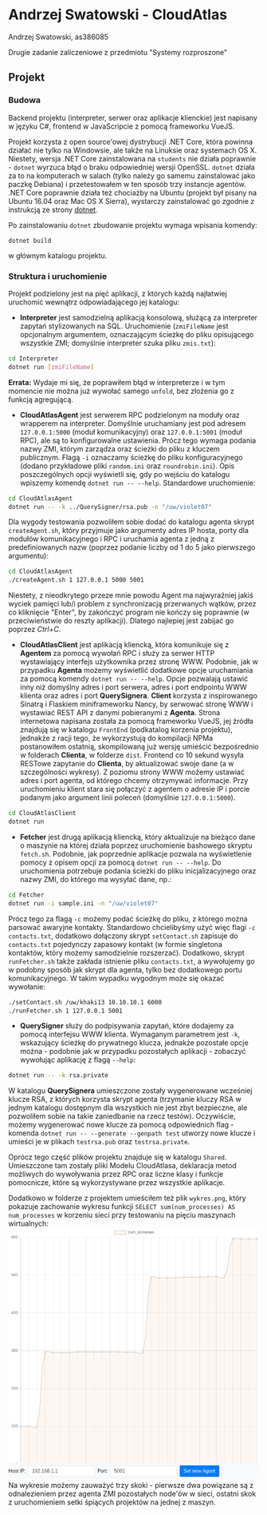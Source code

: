 # Andrzej Swatowski - CloudAtlas

Andrzej Swatowski, as386085

Drugie zadanie zaliczeniowe z przedmiotu "Systemy rozproszone"

## Projekt
### Budowa
Backend projektu (interpreter, serwer oraz aplikacje klienckie) jest napisany w języku C#, frontend w JavaScripcie z pomocą frameworku VueJS.

Projekt korzysta z open source'owej dystrybucji .NET Core, która powinna działać nie tylko na Windowsie, ale także na Linuksie oraz systemach OS X. Niestety, wersja .NET Core zainstalowana na `students` nie działa poprawnie - `dotnet` wyrzuca błąd o braku odpowiedniej wersji OpenSSL. `dotnet` działa za to na komputerach w salach (tylko należy go samemu zainstalować jako paczkę Debiana) i przetestowałem w ten sposób trzy instancje agentów.
.NET Core poprawnie działa też chociażby na Ubuntu (projekt był pisany na Ubuntu 16.04 oraz Mac OS X Sierra), wystarczy zainstalować go zgodnie z instrukcją ze strony [dotnet](https://dotnet.microsoft.com/download/linux-package-manager/sdk-current).

Po zainstalowaniu `dotnet` zbudowanie projektu wymaga wpisania komendy:
```
dotnet build
```
w głównym katalogu projektu.

### Struktura i uruchomienie

Projekt podzielony jest na pięć aplikacji, z których każdą najłatwiej uruchomić wewnątrz odpowiadającego jej katalogu:
 - **Interpreter** jest samodzielną aplikacją konsolową, służącą za interpreter zapytań stylizowanych na SQL. Uruchomienie (`zmiFileName` jest opcjonalnym argumentem, oznaczającym ścieżkę do pliku opisującego wszystkie ZMI; domyślnie interpreter szuka pliku `zmis.txt`):
 ```bash
 cd Interpreter
 dotnet run [zmiFileName]
 ```
 **Errata:** Wydaje mi się, że poprawiłem błąd w interpreterze i w tym momencie nie można już wywołać samego `unfold`, bez złożenia go z funkcją agregującą.
 
 - **CloudAtlasAgent** jest serwerem RPC podzielonym na moduły oraz wrapperem na interpreter. Domyślnie uruchamiany jest pod adresem `127.0.0.1:5000` (moduł komunikacyjny) oraz `127.0.0.1:5001` (moduł RPC), ale są to konfigurowalne ustawienia. Prócz tego wymaga podania nazwy ZMI, którym zarządza oraz ścieżki do pliku z kluczem publicznym. Flagą `-i` oznaczamy ścieżkę do pliku konfiguracyjnego (dodano przykładowe pliki `random.ini` oraz `roundrobin.ini`). Opis poszczególnych opcji wyświetli się, gdy po wejściu do katalogu wpiszemy komendę `dotnet run -- --help`. Standardowe uruchomienie:
 ```bash
 cd CloudAtlasAgent
 dotnet run -- -k ../QuerySigner/rsa.pub -n "/uw/violet07"
 ```
Dla wygody testowania pozwoliłem sobie dodać do katalogu agenta skrypt `createAgent.sh`, który przyjmuje jako argumenty adres IP hosta, porty dla modułów komunikacyjnego i RPC i uruchamia agenta z jedną z predefiniowanych nazw (poprzez podanie liczby od 1 do 5 jako pierwszego argumentu):
```bash
cd CloudAtlasAgent
./createAgent.sh 1 127.0.0.1 5000 5001
```
Niestety, z nieodkrytego przeze mnie powodu Agent ma najwyraźniej jakiś wyciek pamięci lub/i problem z synchronizacją przerwanych wątków, przez co kliknięcie "Enter", by zakończyć program nie kończy się poprawnie (w przeciwieństwie do reszty aplikacji). Dlatego najlepiej jest zabijać go poprzez _Ctrl+C_.

 - **CloudAtlasClient** jest aplikacją kliencką, która komunikuje się z **Agentem** za pomocą wywołań RPC i służy za serwer HTTP wystawiający interfejs użytkownika przez stronę WWW. Podobnie, jak w przypadku **Agenta** możemy wyświetlić dodatkowe opcje uruchamiania za pomocą komendy `dotnet run -- --help`. Opcje pozwalają ustawić inny niż domyślny adres i port serwera, adres i port endpointu WWW klienta oraz adres i port **QuerySignera**.
 **Client** korzysta z inspirowanego Sinatrą i Flaskiem miniframeworku Nancy, by serwować stronę WWW i wystawiać REST API z danymi pobieranymi z **Agenta**. Strona internetowa napisana została za pomocą frameworku VueJS, jej źródła znajdują się w katalogu `FrontEnd` (podkatalog korzenia projektu), jednakże z racji tego, że wykorzystują do kompilacji NPMa postanowiłem ostatnią, skompilowaną już wersję umieścić bezpośrednio w folderach **Clienta**, w folderze `dist`. Frontend co 10 sekund wysyła RESTowe zapytanie do **Clienta**, by aktualizować swoje dane (a w szczególności wykresy).
 Z poziomu strony WWW możemy ustawiać adres i port agenta, od którego chcemy otrzymywać informacje. Przy uruchomieniu klient stara się połączyć z agentem o adresie IP i porcie podanym jako argument linii poleceń (domyślnie `127.0.0.1:5000`).
 ```bash
 cd CloudAtlasClient
 dotnet run
 ```

 - **Fetcher** jest drugą aplikacją kliencką, który aktualizuje na bieżąco dane o maszynie na której działa poprzez uruchomienie bashowego skryptu `fetch.sh`. Podobnie, jak poprzednie aplikacje pozwala na wyświetlenie pomocy z opisem opcji za pomocą `dotnet run -- --help`. Do uruchomienia potrzebuje podania ścieżki do pliku inicjalizacyjnego oraz nazwy ZMI, do którego ma wysyłać dane, np.:
 ```bash
 cd Fetcher
 dotnet run -i sample.ini -n "/uw/violet07"
 ```
 Prócz tego za flagą `-c` możemy podać ścieżkę do pliku, z którego można parsować awaryjne kontakty. Standardowo chcielibyśmy użyć więc flagi `-c contacts.txt`, dodatkowo dołączony skrypt `setContact.sh` zapisuje do `contacts.txt` pojedynczy zapasowy kontakt (w formie singletona kontaktów, który możemy samodzielnie rozszerzać).
 Dodatkowo, skrypt `runFetcher.sh` także zakłada istnienie pliku `contacts.txt`, a wywołujemy go w podobny sposób jak skrypt dla agenta, tylko bez dodatkowego portu komunikacyjnego. W takim wypadku wygodnym może się okazać wywołanie:
 ```bash
 ./setContact.sh /uw/khaki13 10.10.10.1 6000
 ./runFetcher.sh 1 127.0.0.1 5001
 ```

 - **QuerySigner** służy do podpisywania zapytań, które dodajemy za pomocą interfejsu WWW klienta. Wymaganym parametrem jest `-k`, wskazujący ścieżkę do prywatnego klucza, jednakże pozostałe opcje można - podobnie jak w przypadku pozostałych aplikacji - zobaczyć wywołując aplikację z flagą `--help`:
 ```bash
 dotnet run -- -k rsa.private
 ```
 W katalogu **QuerySignera** umieszczone zostały wygenerowane wcześniej klucze RSA, z których korzysta skrypt agenta (trzymanie kluczy RSA w jednym katalogu dostępnym dla wszystkich nie jest zbyt bezpieczne, ale pozwoliłem sobie na takie zaniedbanie na rzecz testów). Oczywiście, możemy wygenerować nowe klucze za pomocą odpowiednich flag - komenda `dotnet run -- --generate --genpath test` utworzy nowe klucze i umieści je w plikach `testrsa.pub` oraz `testrsa.private`.

Oprócz tego część plików projektu znajduje się w katalogu `Shared`. Umieszczone tam zostały pliki Modelu CloudAtlasa, deklaracja metod możliwych do wywoływania przez RPC oraz liczne klasy i funkcje pomocnicze, które są wykorzystywane przez wszystkie aplikacje.

Dodatkowo w folderze z projektem umieściłem też plik `wykres.png`, który pokazuje zachowanie wykresu funkcji `SELECT sum(num_processes) AS num_processes` w korzeniu sieci przy testowaniu na pięciu maszynach wirtualnych:
![wykres](wykres.png)
Na wykresie możemy zauważyć trzy skoki - pierwsze dwa powiązane są z odnalezieniem przez agenta ZMI pozostałych node'ów w sieci, ostatni skok z uruchomieniem setki śpiących projektów na jednej z maszyn.
